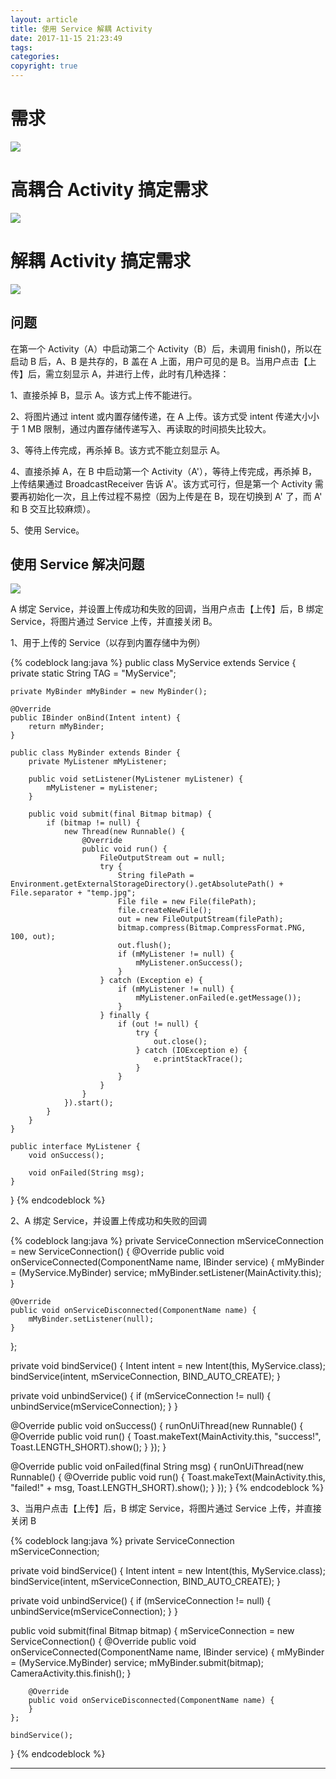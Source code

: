 ```yaml
---
layout: article
title: 使用 Service 解耦 Activity
date: 2017-11-15 21:23:49
tags: 
categories: 
copyright: true
---
```


# **需求**

![](http://otkw6sse5.bkt.clouddn.com/%E4%BD%BF%E7%94%A8-Service-%E8%A7%A3%E8%80%A6-Activity_1.png)

# **高耦合 Activity 搞定需求**

![](http://otkw6sse5.bkt.clouddn.com/%E4%BD%BF%E7%94%A8-Service-%E8%A7%A3%E8%80%A6-Activity_2.png)

# **解耦 Activity 搞定需求**

![](http://otkw6sse5.bkt.clouddn.com/%E4%BD%BF%E7%94%A8-Service-%E8%A7%A3%E8%80%A6-Activity_3.png)

## **问题**

在第一个 Activity（A）中启动第二个 Activity（B）后，未调用 finish()，所以在启动 B 后，A、B 是共存的，B 盖在 A 上面，用户可见的是 B。当用户点击【上传】后，需立刻显示 A，并进行上传，此时有几种选择：

1、直接杀掉 B，显示 A。该方式上传不能进行。

2、将图片通过 intent 或内置存储传递，在 A 上传。该方式受 intent 传递大小小于 1 MB 限制，通过内置存储传递写入、再读取的时间损失比较大。

3、等待上传完成，再杀掉 B。该方式不能立刻显示 A。

4、直接杀掉 A，在 B 中启动第一个 Activity（A'），等待上传完成，再杀掉 B，上传结果通过 BroadcastReceiver 告诉 A'。该方式可行，但是第一个 Activity 需要再初始化一次，且上传过程不易控（因为上传是在 B，现在切换到 A' 了，而 A' 和 B 交互比较麻烦）。

5、使用 Service。

## **使用 Service 解决问题**

![](http://otkw6sse5.bkt.clouddn.com/%E4%BD%BF%E7%94%A8-Service-%E8%A7%A3%E8%80%A6-Activity_4.png)

A 绑定 Service，并设置上传成功和失败的回调，当用户点击【上传】后，B 绑定 Service，将图片通过 Service 上传，并直接关闭 B。

1、用于上传的 Service（以存到内置存储中为例）

{% codeblock lang:java %}
public class MyService extends Service {
    private static String TAG = "MyService";

    private MyBinder mMyBinder = new MyBinder();

    @Override
    public IBinder onBind(Intent intent) {
        return mMyBinder;
    }

    public class MyBinder extends Binder {
        private MyListener mMyListener;

        public void setListener(MyListener myListener) {
            mMyListener = myListener;
        }

        public void submit(final Bitmap bitmap) {
            if (bitmap != null) {
                new Thread(new Runnable() {
                    @Override
                    public void run() {
                        FileOutputStream out = null;
                        try {
                            String filePath = Environment.getExternalStorageDirectory().getAbsolutePath() + File.separator + "temp.jpg";
                            File file = new File(filePath);
                            file.createNewFile();
                            out = new FileOutputStream(filePath);
                            bitmap.compress(Bitmap.CompressFormat.PNG, 100, out);
                            out.flush();
                            if (mMyListener != null) {
                                mMyListener.onSuccess();
                            }
                        } catch (Exception e) {
                            if (mMyListener != null) {
                                mMyListener.onFailed(e.getMessage());
                            }
                        } finally {
                            if (out != null) {
                                try {
                                    out.close();
                                } catch (IOException e) {
                                    e.printStackTrace();
                                }
                            }
                        }
                    }
                }).start();
            }
        }
    }

    public interface MyListener {
        void onSuccess();

        void onFailed(String msg);
    }
}
{% endcodeblock %}

2、A 绑定 Service，并设置上传成功和失败的回调

{% codeblock lang:java %}
private ServiceConnection mServiceConnection = new ServiceConnection() {
    @Override
    public void onServiceConnected(ComponentName name, IBinder service) {
        mMyBinder = (MyService.MyBinder) service;
        mMyBinder.setListener(MainActivity.this);
    }

    @Override
    public void onServiceDisconnected(ComponentName name) {
        mMyBinder.setListener(null);
    }
};

private void bindService() {
    Intent intent = new Intent(this, MyService.class);
    bindService(intent, mServiceConnection, BIND_AUTO_CREATE);
}

private void unbindService() {
    if (mServiceConnection != null) {
        unbindService(mServiceConnection);
    }
}

@Override
public void onSuccess() {
    runOnUiThread(new Runnable() {
        @Override
        public void run() {
            Toast.makeText(MainActivity.this, "success!", Toast.LENGTH_SHORT).show();
        }
    });
}

@Override
public void onFailed(final String msg) {
    runOnUiThread(new Runnable() {
        @Override
        public void run() {
            Toast.makeText(MainActivity.this, "failed!" + msg, Toast.LENGTH_SHORT).show();
        }
    });
}
{% endcodeblock %}

3、当用户点击【上传】后，B 绑定 Service，将图片通过 Service 上传，并直接关闭 B

{% codeblock lang:java %}
private ServiceConnection mServiceConnection;

private void bindService() {
    Intent intent = new Intent(this, MyService.class);
    bindService(intent, mServiceConnection, BIND_AUTO_CREATE);
}

private void unbindService() {
    if (mServiceConnection != null) {
        unbindService(mServiceConnection);
    }
}

public void submit(final Bitmap bitmap) {
    mServiceConnection = new ServiceConnection() {
        @Override
        public void onServiceConnected(ComponentName name, IBinder service) {
            mMyBinder = (MyService.MyBinder) service;
            mMyBinder.submit(bitmap);
            CameraActivity.this.finish();
        }

        @Override
        public void onServiceDisconnected(ComponentName name) {
        }
    };

    bindService();
}
{% endcodeblock %}

---